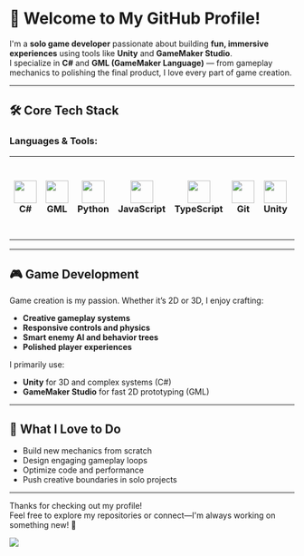 # 👋 Welcome to My GitHub Profile!

I'm a **solo game developer** passionate about building **fun, immersive experiences** using tools like **Unity** and **GameMaker Studio**.  
I specialize in **C#** and **GML (GameMaker Language)** — from gameplay mechanics to polishing the final product, I love every part of game creation.

---

## 🛠️ Core Tech Stack  

### Languages & Tools:  

<table>
  <tr>
    <td align="center">
      <img src="https://cdn.jsdelivr.net/gh/devicons/devicon/icons/csharp/csharp-original.svg" width="40" /><br/>
      <b>C#</b>
    </td>
    <td align="center">
      <img src="https://upload.wikimedia.org/wikipedia/commons/4/4f/GameMaker_Logo.svg" width="40" /><br/>
      <b>GML</b>
    </td>
    <td align="center">
      <img src="https://cdn.jsdelivr.net/gh/devicons/devicon/icons/python/python-original.svg" width="40" /><br/>
      <b>Python</b>
    </td>
    <td align="center">
      <img src="https://cdn.jsdelivr.net/gh/devicons/devicon/icons/javascript/javascript-original.svg" width="40" /><br/>
      <b>JavaScript</b>
    </td>
    <td align="center">
      <img src="https://cdn.jsdelivr.net/gh/devicons/devicon/icons/typescript/typescript-original.svg" width="40" /><br/>
      <b>TypeScript</b>
    </td>
    <td align="center">
      <img src="https://cdn.jsdelivr.net/gh/devicons/devicon/icons/git/git-original.svg" width="40" /><br/>
      <b>Git</b>
    </td>
    <td align="center">
      <img src="https://cdn.jsdelivr.net/gh/devicons/devicon/icons/unity/unity-original.svg" width="40" /><br/>
      <b>Unity</b>
    </td>
    <td align="center">
      <img src="https://upload.wikimedia.org/wikipedia/en/9/90/GameMaker_Studio_2_Logo.png" width="100" /><br/>
      <b>GameMaker Studio 2</b>
    </td>
  </tr>
</table>

---

## 🎮 Game Development  

Game creation is my passion. Whether it’s 2D or 3D, I enjoy crafting:  
- **Creative gameplay systems**  
- **Responsive controls and physics**  
- **Smart enemy AI and behavior trees**  
- **Polished player experiences**

I primarily use:  
- **Unity** for 3D and complex systems (C#)  
- **GameMaker Studio** for fast 2D prototyping (GML)

---

## 🌟 What I Love to Do  
- Build new mechanics from scratch  
- Design engaging gameplay loops  
- Optimize code and performance  
- Push creative boundaries in solo projects

---

Thanks for checking out my profile!  
Feel free to explore my repositories or connect—I'm always working on something new! 🚀


<img src="https://count.getloli.com/@SoloDevUnity?name=SoloDevUnity&theme=gelbooru-h&padding=7&offset=0&align=top&scale=1&pixelated=1&darkmode=auto" />
